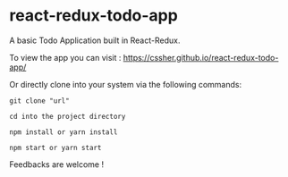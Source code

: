 # react-redux-todo-app

A basic Todo Application built in React-Redux. 

To view the app you can visit : https://cssher.github.io/react-redux-todo-app/

Or directly clone into your system via the following commands: 

`git clone "url"`

`cd into the project directory`

`npm install or yarn install`

`npm start or yarn start`

Feedbacks are welcome !
